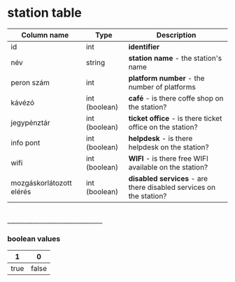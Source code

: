 # station table

Column name     | Type          | Description
------------    | ------------- | -------------
id              | int           | **identifier** 
név             | string        | **station name** - the station's name
peron szám      | int           | **platform number** - the number of platforms
kávézó          | int (boolean) | **café** - is there coffe shop on the station?
jegypénztár     | int (boolean) | **ticket office** - is there ticket office  on the station?
info pont       | int (boolean) | **helpdesk** - is there helpdesk on the station?
wifi            | int (boolean) | **WIFI** - is there free WIFI available on the station?
mozgáskorlátozott elérés | int (boolean) | **disabled services** - are there disabled services on the station?


<br>
__________________________________

### boolean values
1      | 0          
:---:  | :---:
true   | false     